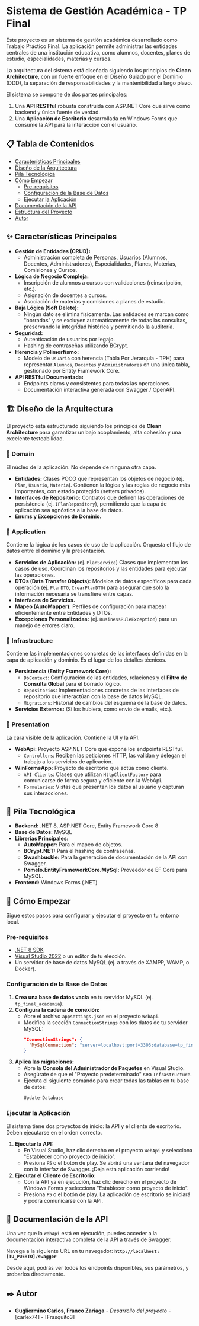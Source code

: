 # Sistema de Gestión Académica - TP Final

Este proyecto es un sistema de gestión académica desarrollado como Trabajo Práctico Final. La aplicación permite administrar las entidades centrales de una institución educativa, como alumnos, docentes, planes de estudio, especialidades, materias y cursos.

La arquitectura del sistema está diseñada siguiendo los principios de **Clean Architecture**, con un fuerte enfoque en el Diseño Guiado por el Dominio (DDD), la separación de responsabilidades y la mantenibilidad a largo plazo.

El sistema se compone de dos partes principales:
1.  Una **API RESTful** robusta construida con ASP.NET Core que sirve como backend y única fuente de verdad.
2.  Una **Aplicación de Escritorio** desarrollada en Windows Forms que consume la API para la interacción con el usuario.

## 📋 Tabla de Contenidos
* [Características Principales](#-características-principales)
* [Diseño de la Arquitectura](#-diseño-de-la-arquitectura)
* [Pila Tecnológica](#-pila-tecnológica)
* [Cómo Empezar](#-cómo-empezar)
  * [Pre-requisitos](#pre-requisitos)
  * [Configuración de la Base de Datos](#configuración-de-la-base-de-datos)
  * [Ejecutar la Aplicación](#ejecutar-la-aplicación)
* [Documentación de la API](#-documentación-de-la-api)
* [Estructura del Proyecto](#-estructura-del-proyecto)
* [Autor](#-autor)

## ✨ Características Principales

- **Gestión de Entidades (CRUD):**
  - Administración completa de Personas, Usuarios (Alumnos, Docentes, Administradores), Especialidades, Planes, Materias, Comisiones y Cursos.
- **Lógica de Negocio Compleja:**
  - Inscripción de alumnos a cursos con validaciones (reinscripción, etc.).
  - Asignación de docentes a cursos.
  - Asociación de materias y comisiones a planes de estudio.
- **Baja Lógica (Soft Delete):**
  - Ningún dato se elimina físicamente. Las entidades se marcan como "borradas" y se excluyen automáticamente de todas las consultas, preservando la integridad histórica y permitiendo la auditoría.
- **Seguridad:**
  - Autenticación de usuarios por legajo.
  - Hashing de contraseñas utilizando BCrypt.
- **Herencia y Polimorfismo:**
  - Modelo de `Usuario` con herencia (Tabla Por Jerarquía - TPH) para representar `Alumnos`, `Docentes` y `Administradores` en una única tabla, gestionado por Entity Framework Core.
- **API RESTful Documentada:**
  - Endpoints claros y consistentes para todas las operaciones.
  - Documentación interactiva generada con Swagger / OpenAPI.

## 🏗️ Diseño de la Arquitectura

El proyecto está estructurado siguiendo los principios de **Clean Architecture** para garantizar un bajo acoplamiento, alta cohesión y una excelente testeabilidad.

### 🔹 Domain
El núcleo de la aplicación. No depende de ninguna otra capa.
- **Entidades:** Clases POCO que representan los objetos de negocio (ej. `Plan`, `Usuario`, `Materia`). Contienen la lógica y las reglas de negocio más importantes, con estado protegido (setters privados).
- **Interfaces de Repositorio:** Contratos que definen las operaciones de persistencia (ej. `IPlanRepository`), permitiendo que la capa de aplicación sea agnóstica a la base de datos.
- **Enums y Excepciones de Dominio.**

### 🔹 Application
Contiene la lógica de los casos de uso de la aplicación. Orquesta el flujo de datos entre el dominio y la presentación.
- **Servicios de Aplicación:** (ej. `PlanService`) Clases que implementan los casos de uso. Coordinan los repositorios y las entidades para ejecutar las operaciones.
- **DTOs (Data Transfer Objects):** Modelos de datos específicos para cada operación (ej. `PlanDTO`, `CrearPlanDTO`) para asegurar que solo la información necesaria se transfiere entre capas.
- **Interfaces de Servicios.**
- **Mapeo (AutoMapper):** Perfiles de configuración para mapear eficientemente entre Entidades y DTOs.
- **Excepciones Personalizadas:** (ej. `BusinessRuleException`) para un manejo de errores claro.

### 🔹 Infrastructure
Contiene las implementaciones concretas de las interfaces definidas en la capa de aplicación y dominio. Es el lugar de los detalles técnicos.
- **Persistencia (Entity Framework Core):**
  - `DbContext`: Configuración de las entidades, relaciones y el **Filtro de Consulta Global** para el borrado lógico.
  - `Repositorios`: Implementaciones concretas de las interfaces de repositorio que interactúan con la base de datos MySQL.
  - `Migrations`: Historial de cambios del esquema de la base de datos.
- **Servicios Externos:** (Si los hubiera, como envío de emails, etc.).

### 🔹 Presentation
La cara visible de la aplicación. Contiene la UI y la API.
- **WebApi:** Proyecto ASP.NET Core que expone los endpoints RESTful.
  - `Controllers`: Reciben las peticiones HTTP, las validan y delegan el trabajo a los servicios de aplicación.
- **WinFormsApp:** Proyecto de escritorio que actúa como cliente.
  - `API Clients`: Clases que utilizan `HttpClientFactory` para comunicarse de forma segura y eficiente con la WebApi.
  - `Formularios`: Vistas que presentan los datos al usuario y capturan sus interacciones.

## 🚀 Pila Tecnológica

- **Backend:** .NET 8, ASP.NET Core, Entity Framework Core 8
- **Base de Datos:** MySQL
- **Librerías Principales:**
  - **AutoMapper:** Para el mapeo de objetos.
  - **BCrypt.NET:** Para el hashing de contraseñas.
  - **Swashbuckle:** Para la generación de documentación de la API con Swagger.
  - **Pomelo.EntityFrameworkCore.MySql:** Proveedor de EF Core para MySQL.
- **Frontend:** Windows Forms (.NET)

## 🏁 Cómo Empezar

Sigue estos pasos para configurar y ejecutar el proyecto en tu entorno local.

### Pre-requisitos
- [.NET 8 SDK](https://dotnet.microsoft.com/download/dotnet/8.0)
- [Visual Studio 2022](https://visualstudio.microsoft.com/) o un editor de tu elección.
- Un servidor de base de datos MySQL (ej. a través de XAMPP, WAMP, o Docker).

### Configuración de la Base de Datos
1.  **Crea una base de datos vacía** en tu servidor MySQL (ej. `tp_final_academia`).
2.  **Configura la cadena de conexión:**
    -   Abre el archivo `appsettings.json` en el proyecto `WebApi`.
    -   Modifica la sección `ConnectionStrings` con los datos de tu servidor MySQL:
        ```json
        "ConnectionStrings": {
          "MySqlConnection": "server=localhost;port=3306;database=tp_final_academia;user=tu_usuario;password=tu_contraseña"
        }
        ```
3.  **Aplica las migraciones:**
    -   Abre la **Consola del Administrador de Paquetes** en Visual Studio.
    -   Asegúrate de que el "Proyecto predeterminado" sea `Infrastructure`.
    -   Ejecuta el siguiente comando para crear todas las tablas en tu base de datos:
        ```powershell
        Update-Database
        ```

### Ejecutar la Aplicación
El sistema tiene dos proyectos de inicio: la API y el cliente de escritorio. Deben ejecutarse en el orden correcto.

1.  **Ejecutar la API:**
    -   En Visual Studio, haz clic derecho en el proyecto `WebApi` y selecciona "Establecer como proyecto de inicio".
    -   Presiona `F5` o el botón de play. Se abrirá una ventana del navegador con la interfaz de Swagger. ¡Deja esta aplicación corriendo!
2.  **Ejecutar el Cliente de Escritorio:**
    -   Con la API ya en ejecución, haz clic derecho en el proyecto de Windows Forms y selecciona "Establecer como proyecto de inicio".
    -   Presiona `F5` o el botón de play. La aplicación de escritorio se iniciará y podrá comunicarse con la API.

## 📖 Documentación de la API

Una vez que la `WebApi` está en ejecución, puedes acceder a la documentación interactiva completa de la API a través de Swagger.

Navega a la siguiente URL en tu navegador:
**`http://localhost:[TU_PUERTO]/swagger`**

Desde aquí, podrás ver todos los endpoints disponibles, sus parámetros, y probarlos directamente.

## ✒️ Autor

- **Gugliermino Carlos, Franco Zariaga** - *Desarrollo del proyecto* - [carlex74] - [Frasquito3]
